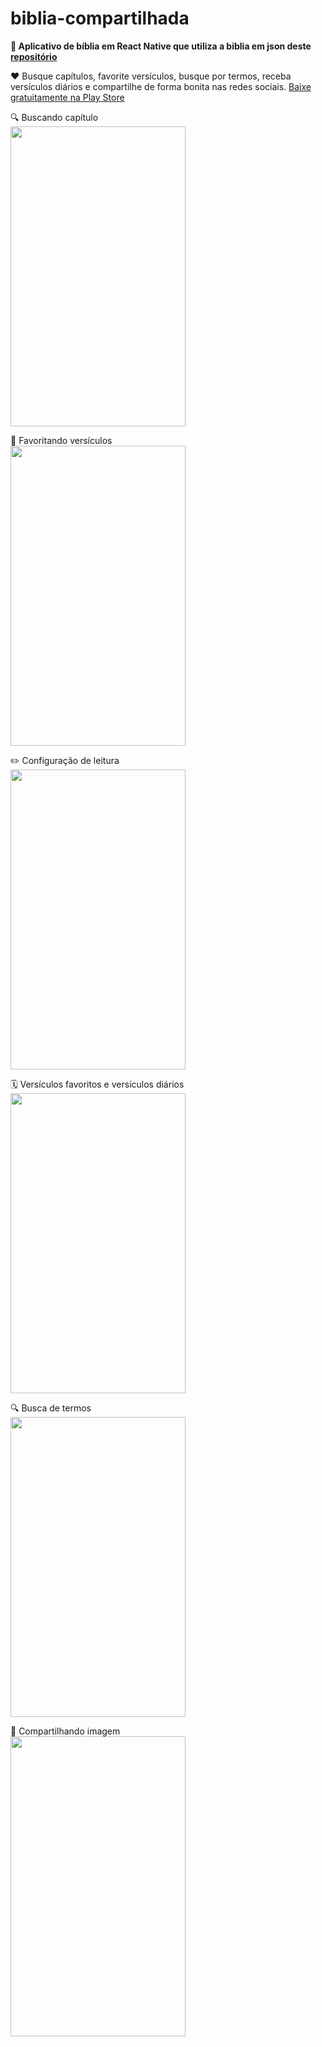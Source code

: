 # biblia-compartilhada
<strong>📱 Aplicativo de bíblia em React Native que utiliza a biblia em json deste <a href="https://github.com/thiagobodruk/biblia">repositório</a></strong>
<p>
❤️ Busque capítulos, favorite versículos, busque por termos, receba versículos diários e compartilhe de forma bonita nas redes sociais.
<a href="https://play.google.com/store/apps/details?id=com.sharedbible">Baixe gratuitamente na Play Store</a>
</p>

<p>
  🔍 Buscando capítulo <br />
  <img src="src/assets/toReadme/a1.gif" width="280" height="480" />
</p> 

<p>
  🌟 Favoritando versículos <br />
  <img src="src/assets/toReadme/a2.gif" width="280" height="480" />
</p> 

<p>
  ✏️ Configuração de leitura <br />
  <img src="src/assets/toReadme/a3.gif" width="280" height="480" />
</p> 

<p>
  🗓 Versículos favoritos e versículos diários <br />
  <img src="src/assets/toReadme/a4.gif" width="280" height="480" />
</p>  

<p>
  🔍 Busca de termos <br />
  <img src="src/assets/toReadme/a5.gif" width="280" height="480" />
</p> 

<p>
  📲 Compartilhando imagem <br />
  <img src="src/assets/toReadme/a6.gif" width="280" height="480" />
</p>
</p>
